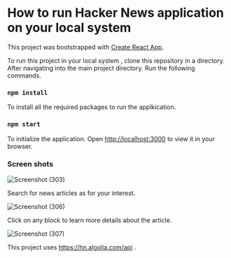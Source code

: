 # How to run Hacker News application on your local system

This project was bootstrapped with [Create React App](https://github.com/facebook/create-react-app).

<!-- ## Available Scripts -->

To run this project in your local system , clone this repository in a directory.
After navigating into the main project directory.
Run the following commands.

### `npm install`
To install all the required packages to run the applkication.

### `npm start`
To initialize the application.
Open [http://localhost:3000](http://localhost:3000) to view it in your browser.

### Screen shots
![Screenshot (303)](https://user-images.githubusercontent.com/62758125/153766289-794e2374-9403-4e62-93eb-730dff6c9956.png)

Search for news articles as for your interest.

![Screenshot (306)](https://user-images.githubusercontent.com/62758125/153766565-4d658450-e691-4c4e-a803-33c0b59e862e.png)

Click on any block to learn more details about the article.

![Screenshot (307)](https://user-images.githubusercontent.com/62758125/153766671-4de6fad6-4683-4c0f-b199-4439c7a62218.png)

This project uses https://hn.algolia.com/api .
